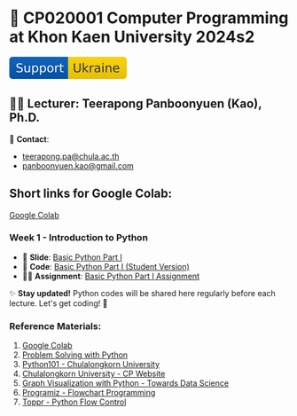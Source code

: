 # 🍄 CP020001 Computer Programming at Khon Kaen University 2024s2

[![Support-Ukraine](https://raw.githubusercontent.com/kaopanboonyuen/2110446_DataScience_2021s2/main/img/Support-Ukraine-FFD500.svg)](https://supportukrainenow.org/)

## 🧑‍🌾 Lecturer: Teerapong Panboonyuen (Kao), Ph.D.  

📧 **Contact**:  
- [teerapong.pa@chula.ac.th](mailto:teerapong.pa@chula.ac.th)  
- [panboonyuen.kao@gmail.com](mailto:panboonyuen.kao@gmail.com)

## Short links for Google Colab: 
[Google Colab](https://colab.research.google.com/)

### Week 1 - Introduction to Python

- 🐳 **Slide**: [Basic Python Part I](https://github.com/kaopanboonyuen/CP020001_ComputerProgramming_2024s2/blob/main/slides/CP020001-BasicPython-Basic-Python-Part-I.pdf)
- 🥬 **Code**: [Basic Python Part I (Student Version)](https://colab.research.google.com/github/kaopanboonyuen/CP020001_ComputerProgramming_2024s2/blob/main/code/CP020001_BasicPython_Basic_Python_Part_I_toStudent.ipynb)
- 🙋‍♂️ **Assignment**: [Basic Python Part I Assignment](https://github.com/kaopanboonyuen/CP020001_ComputerProgramming_2024s2/blob/main/assignments/CP020001-BasicPython-Basic-Python-Part-I.pdf)

✨ **Stay updated!** Python codes will be shared here regularly before each lecture. Let's get coding! 🚀

### Reference Materials:

1. [Google Colab](https://colab.research.google.com/notebooks/)
2. [Problem Solving with Python](https://problemsolvingwithpython.com/)
3. [Python101 - Chulalongkorn University](https://www.cp.eng.chula.ac.th/books/python101/)
4. [Chulalongkorn University - CP Website](https://www.eng.chula.ac.th/th/20535)
5. [Graph Visualization with Python - Towards Data Science](https://towardsdatascience.com/graph-visualisation-basics-with-python-part-i-flowcharts-6298c4f412e0)
6. [Programiz - Flowchart Programming](https://www.programiz.com/article/flowchart-programming)
7. [Toppr - Python Flow Control](https://www.toppr.com/guides/python-guide/tutorials/python-flow-control/if-elif-else/python-if-if-else-if-elif-else-and-nested-if-statement/)